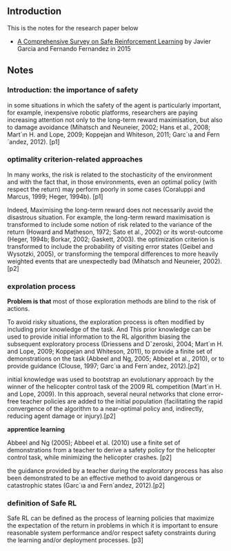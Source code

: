 ## Introduction

This is the notes for the research paper below

* [A Comprehensive Survey on Safe Reinforcement Learning](http://www.jmlr.org/papers/volume16/garcia15a/garcia15a.pdf) by Javier Garcia and Fernando Fernandez in 2015



## Notes

### Introduction: the importance of safety

in some situations in which the safety of the agent is particularly important, for example, inexpensive robotic platforms, researchers are paying increasing attention not only to the long-term reward maximisation, but also to damage avoidance (Mihatsch and Neuneier, 2002; Hans et al., 2008; Mart´ın H. and Lope, 2009; Koppejan and Whiteson, 2011; Garc´ıa and Fern´andez, 2012). [p1]



### optimality criterion-related approaches

In many works, the risk is related to the stochasticity of the environment and with the fact that, in those environments, even an optimal policy (with respect the return) may perform poorly in some cases (Coraluppi and Marcus, 1999; Heger, 1994b). [p1]

Indeed, Maximising the long-term reward does not necessarily avoid the disastrous situation. For example, the long-term reward maximisation is transformed to include some notion of risk related to the variance of the return (Howard and Matheson, 1972; Sato et al., 2002) or its worst-outcome (Heger, 1994b; Borkar, 2002; Gaskett, 2003). the optimization criterion is transformed to include the probability of visiting error states (Geibel and Wysotzki, 2005), or transforming the temporal differences to more heavily weighted events that are unexpectedly bad (Mihatsch and Neuneier, 2002). [p2]



### exprolation process

**Problem is that** most of those exploration methods are blind to the risk of actions.

To avoid risky situations, the exploration process is often modified by including prior knowledge of the task. And This prior knowledge can be used to provide initial information to the RL algorithm biasing the subsequent exploratory process (Driessens and Dˇzeroski, 2004; Mart´ın H. and Lope, 2009; Koppejan and Whiteson, 2011), to provide a finite set of demonstrations on the task (Abbeel and Ng, 2005; Abbeel et al., 2010), or to provide guidance (Clouse, 1997; Garc´ıa and Fern´andez, 2012).[p2]



initial knowledge was used to bootstrap an evolutionary approach by the winner of the helicopter control task of the 2009 RL competition (Mart´ın H. and Lope, 2009). In this approach, several neural networks that clone error-free teacher policies are added to the initial population (facilitating the rapid convergence of the algorithm to a near-optimal policy and, indirectly, reducing agent damage or injury).[p2]

**apprentice learning**

Abbeel and Ng (2005); Abbeel et al. (2010) use a finite set of demonstrations from a teacher to derive a safety policy for the helicopter control task, while minimizing the helicopter crashes. [p2]

the guidance provided by a teacher during the exploratory process has also been demonstrated to be an effective method to avoid dangerous or catastrophic states (Garc´ıa and Fern´andez, 2012).[p2]



### definition of Safe RL

Safe RL can be defined as the process of learning policies that maximize the expectation of the return in problems in which it is important to ensure reasonable system performance and/or respect safety constraints during the learning and/or deployment processes. [p3]